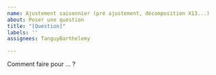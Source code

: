 ```yaml
---
name: Ajustement saisonnier (pré ajustement, décomposition X13...)
about: Poser une question
title: "[Question]"
labels: ''
assignees: TanguyBarthelemy

---
```


Comment faire pour ... ?
